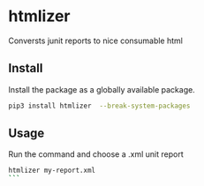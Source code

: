 # htmlizer
Conversts junit reports to nice consumable html

## Install
Install the package as a globally available package. 

```bash
pip3 install htmlizer  --break-system-packages
```

## Usage
Run the command and choose a .xml unit report
````bash
htmlizer my-report.xml
```
